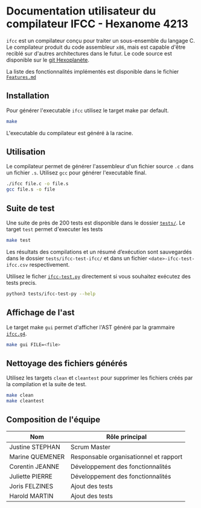 # Documentation utilisateur du compilateur IFCC - Hexanome 4213 

`ifcc` est un compilateur conçu pour traiter un sous-ensemble du langage C. Le compilateur produit du code assembleur `x86`, mais est capable d'être reciblé sur d'autres architectures dans le futur.
Le code source est disponible sur le [git Hexoplanète](https://github.com/Hexoplanete/Projet-Compilateur).

La liste des fonctionnalités implémentés est disponible dans le fichier [`Features.md`](Features.md)

## Installation
Pour générer l'executable `ifcc` utilisez le target make par default.
```bash
make
```
L'executable du compilateur est généré à la racine.

## Utilisation
Le compilateur permet de générer l'assembleur d'un fichier source `.c` dans un fichier `.s`. Utilisez `gcc` pour générer l'executable final.
```bash
./ifcc file.c -o file.s
gcc file.s -o file
```

## Suite de test
Une suite de près de 200 tests est disponible dans le dossier [`tests/`](tests/).
Le target `test` permet d'executer les tests
```bash
make test
```
Les résultats des compilations et un résumé d’exécution sont sauvegardés dans le dossier `tests/ifcc-test-ifcc/` et dans un fichier `<date>-ifcc-test-ifcc.csv` respectivement.

Utilisez le ficher [`ifcc-test.py`](tests/ifcc-test.py) directement si vous souhaitez exécutez des tests precis.
```bash
python3 tests/ifcc-test-py --help
```

## Affichage de l'ast
Le target make `gui` permet d'afficher l'AST généré par la grammaire [`ifcc.g4`](compiler/ifcc.g4).
```bash
make gui FILE=<file>
```

## Nettoyage des fichiers générés
Utilisez les targets `clean` et `cleantest` pour supprimer les fichiers créés par la compilation et la suite de test.
```bash
make clean
make cleantest
```

## Composition de l'équipe
| Nom             | Rôle principal                         |
| --------------- | -------------------------------------- |
| Justine STEPHAN | Scrum Master                           |
| Marine QUEMENER | Responsable organisationnel et rapport |
| Corentin JEANNE | Développement des fonctionnalités      |
| Juliette PIERRE | Développement des fonctionnalités      |
| Joris FELZINES  | Ajout des tests                        |
| Harold MARTIN   | Ajout des tests                        |